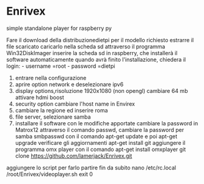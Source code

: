 # Enrivex
simple standalone player for raspberry py


Fare il download della distribuzionedietpi per il modello richiesto
estrarre il file scaricato
caricarlo nella scheda sd attraverso il programma Win32DiskImager
inserire la scheda sd in raspberry, che installerà il software automaticamente
quando avrà finito l'installazione, chiedera il login:    - username =root
                                                          - password =dietpi 
1) entrare nella configurazione
2) aprire option network e deselezionare ipv6
3) display options,risoluzione 1920x1080 (non opengl) cambiare 64 mb attivare hdmi boost
5) security option cambiare l'host name in Envirex
6) cambiare la regione ed inserire roma
7) file server, selezionare samba
8) installare il software con le modifiche apportate
cambiare la password in Matrox12 attraverso il comando passwd, cambiare la password per samba smbpasswd
con il comando apt-get update e poi apt-get upgrade verificare gli aggiornamenti
apt-get install git
aggiungere il programma omx player con il comando apt-get install omxplayer 
git clone https://github.com/lamerjack/Enrivex.git

aggiungere lo script per farlo partire fin da subito nano /etc/rc.local
            /root/Enrivex/videoplayer.sh
            exit 0

